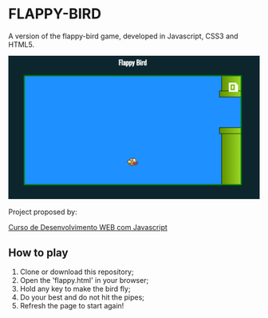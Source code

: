 # FLAPPY-BIRD

A version of the flappy-bird game, developed in Javascript, CSS3 and HTML5.

![gameplay](https://github.com/afmdaniel/flappy-bird/blob/master/imgs/gameplay1.png)

Project proposed by:

[Curso de Desenvolvimento WEB com Javascript](https://www.udemy.com/course/curso-web/)

## How to play

1. Clone or download this repository;
2. Open the 'flappy.html' in your browser; 
3. Hold any key to make the bird fly;
4. Do your best and do not hit the pipes;
5. Refresh the page to start again!
